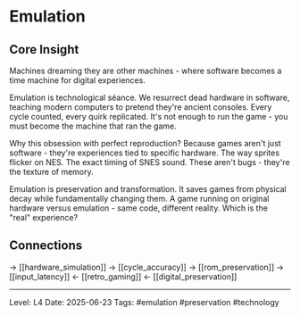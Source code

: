# Emulation

## Core Insight
Machines dreaming they are other machines - where software becomes a time machine for digital experiences.

Emulation is technological séance. We resurrect dead hardware in software, teaching modern computers to pretend they're ancient consoles. Every cycle counted, every quirk replicated. It's not enough to run the game - you must become the machine that ran the game.

Why this obsession with perfect reproduction? Because games aren't just software - they're experiences tied to specific hardware. The way sprites flicker on NES. The exact timing of SNES sound. These aren't bugs - they're the texture of memory.

Emulation is preservation and transformation. It saves games from physical decay while fundamentally changing them. A game running on original hardware versus emulation - same code, different reality. Which is the "real" experience?

## Connections
→ [[hardware_simulation]]
→ [[cycle_accuracy]]
→ [[rom_preservation]]
→ [[input_latency]]
← [[retro_gaming]]
← [[digital_preservation]]

---
Level: L4
Date: 2025-06-23
Tags: #emulation #preservation #technology